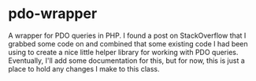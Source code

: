 pdo-wrapper
===========

A wrapper for PDO queries in PHP.  I found a post on StackOverflow that I grabbed some code on and combined 
that some existing code I had been using to create a nice little helper library for working with PDO queries. 
Eventually, I'll add some documentation for this, but for now, this is just a place to hold any changes I make
to this class.
